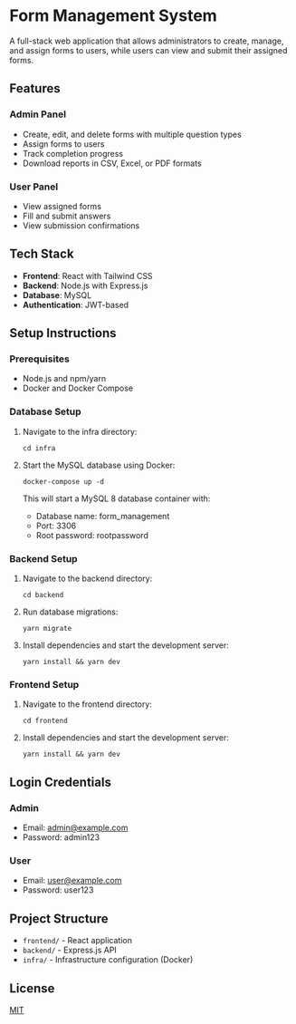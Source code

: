 # Form Management System

A full-stack web application that allows administrators to create, manage, and assign forms to users, while users can view and submit their assigned forms.

## Features

### Admin Panel
- Create, edit, and delete forms with multiple question types
- Assign forms to users
- Track completion progress
- Download reports in CSV, Excel, or PDF formats

### User Panel
- View assigned forms
- Fill and submit answers
- View submission confirmations

## Tech Stack
- **Frontend**: React with Tailwind CSS
- **Backend**: Node.js with Express.js
- **Database**: MySQL
- **Authentication**: JWT-based

## Setup Instructions

### Prerequisites
- Node.js and npm/yarn
- Docker and Docker Compose

### Database Setup
1. Navigate to the infra directory:
   ```
   cd infra
   ```

2. Start the MySQL database using Docker:
   ```
   docker-compose up -d
   ```

   This will start a MySQL 8 database container with:
   - Database name: form_management
   - Port: 3306
   - Root password: rootpassword

### Backend Setup
1. Navigate to the backend directory:
   ```
   cd backend
   ```

2. Run database migrations:
   ```
   yarn migrate
   ```

3. Install dependencies and start the development server:
   ```
   yarn install && yarn dev
   ```

### Frontend Setup
1. Navigate to the frontend directory:
   ```
   cd frontend
   ```

2. Install dependencies and start the development server:
   ```
   yarn install && yarn dev
   ```

## Login Credentials

### Admin
- Email: admin@example.com
- Password: admin123

### User
- Email: user@example.com
- Password: user123

## Project Structure
- `frontend/` - React application
- `backend/` - Express.js API
- `infra/` - Infrastructure configuration (Docker)

## License
[MIT](LICENSE) 